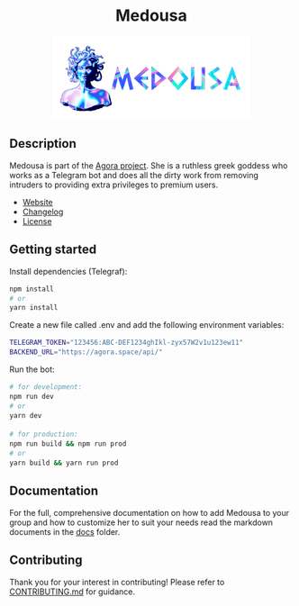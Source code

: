 <h1 align="center">Medousa</h1>

<p align="center">
	<img src="docs/img/medousa.png" width="70%" />
</p>

## Description

Medousa is part of the [Agora project](https://github.com/AgoraSpaceDAO). She
is a ruthless greek goddess who works as a Telegram bot and does all the dirty
work from removing intruders to providing extra privileges to premium users.

- [Website](https://agora.space)
- [Changelog](./CHANGELOG.md)
- [License](./LICENSE)

## Getting started

Install dependencies (Telegraf):

```bash
npm install
# or
yarn install
```

Create a new file called .env and add the following environment variables:

```bash
TELEGRAM_TOKEN="123456:ABC-DEF1234ghIkl-zyx57W2v1u123ew11"
BACKEND_URL="https://agora.space/api/"
```

Run the bot:

```bash
# for development:
npm run dev
# or
yarn dev

# for production:
npm run build && npm run prod
# or
yarn build && yarn run prod
```

## Documentation

For the full, comprehensive documentation on how to add Medousa to your group
and how to customize her to suit your needs read the markdown documents in the
[docs](./docs) folder.

## Contributing

Thank you for your interest in contributing! Please refer to
[CONTRIBUTING.md](./docs/CONTRIBUTING.md) for guidance.
